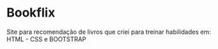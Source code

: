 # Bookflix
Site para recomendação de livros que criei para treinar habilidades em: HTML - CSS e BOOTSTRAP
